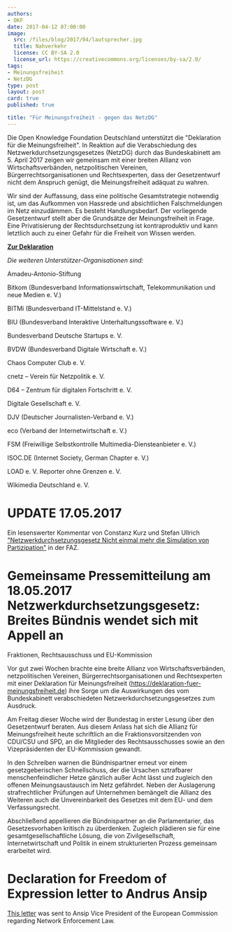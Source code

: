 ```yaml
---
authors:
- OKF
date: 2017-04-12 07:00:00
image:
  src: /files/blog/2017/04/lautsprecher.jpg
  title: Nahverkehr
  license: CC BY-SA 2.0
  license_url: https://creativecommons.org/licenses/by-sa/2.0/
tags:
- Meinungsfreiheit
- NetzDG
type: post
layout: post
card: true
published: true

title: "Für Meinungsfreiheit - gegen das NetzDG"
---
```


Die Open Knowledge Foundation Deutschland unterstützt die "Deklaration für die Meinungsfreiheit". In Reaktion auf die Verabschiedung des Netzwerkdurchsetzungsgesetzes (NetzDG) durch das Bundeskabinett am 5. April 2017 zeigen wir gemeinsam mit einer breiten Allianz von Wirtschaftsverbänden, netzpolitischen Vereinen, Bürgerrechtsorganisationen und Rechtsexperten, dass der Gesetzentwurf nicht dem Anspruch genügt, die Meinungsfreiheit adäquat zu wahren. 

Wir sind der Auffassung, dass eine politische Gesamtstrategie notwendig ist, um das Aufkommen von Hassrede und absichtlichen Falschmeldungen im Netz einzudämmen. Es besteht Handlungsbedarf. Der vorliegende Gesetzentwurf stellt aber die Grundsätze der Meinungsfreiheit in Frage. Eine Privatisierung der Rechtsdurchsetzung ist kontraproduktiv und kann letztlich auch zu einer Gefahr für die Freiheit von Wissen werden.

**[Zur Deklaration](http://deklaration-fuer-meinungsfreiheit.de/)**


*Die weiteren Unterstützer-Organisationen sind:*

Amadeu-Antonio-Stiftung

Bitkom (Bundesverband Informationswirtschaft, Telekommunikation und neue Medien e. V.)

BITMi (Bundesverband IT-Mittelstand e. V.)

BIU (Bundesverband Interaktive Unterhaltungssoftware e. V.)

Bundesverband Deutsche Startups e. V.

BVDW (Bundesverband Digitale Wirtschaft e. V.)

Chaos Computer Club e. V.

cnetz – Verein für Netzpolitik e. V.

D64 – Zentrum für digitalen Fortschritt e. V.

Digitale Gesellschaft e. V.

DJV (Deutscher Journalisten-Verband e. V.)

eco (Verband der Internetwirtschaft e. V.)

FSM (Freiwillige Selbstkontrolle Multimedia-Diensteanbieter e. V.)

ISOC.DE (Internet Society, German Chapter e. V.)

LOAD e. V.
<a id="Update"></a>
Reporter ohne Grenzen e. V.

Wikimedia Deutschland e. V.

# UPDATE 17.05.2017
<a id="Pressemitteilung"></a>

Ein lesenswerter Kommentar von Constanz Kurz und Stefan Ullrich
["Netzwerkdurchsetzungsgesetz 
Nicht einmal mehr die Simulation von Partizipation"](
http://www.faz.net/aktuell/feuilleton/aus-dem-maschinenraum/netzwerkdurchsetzungsgesetz-nicht-einmal-mehr-die-simulation-von-partizipation-15015559.html) in der FAZ.


# Gemeinsame Pressemitteilung am 18.05.2017 Netzwerkdurchsetzungsgesetz: Breites Bündnis wendet sich mit Appell an
Fraktionen, Rechtsausschuss und EU-Kommission

Vor gut zwei Wochen brachte eine breite Allianz von
Wirtschaftsverbänden, netzpolitischen Vereinen,
Bürgerrechtsorganisationen und Rechtsexperten mit einer Deklaration für
Meinungsfreiheit (https://deklaration-fuer-meinungsfreiheit.de) ihre
Sorge um die Auswirkungen des vom Bundeskabinett verabschiedeten
Netzwerkdurchsetzungsgesetzes zum Ausdruck.

Am Freitag dieser Woche wird der Bundestag in erster Lesung über den
Gesetzentwurf beraten. Aus diesem Anlass hat sich die Allianz für
Meinungsfreiheit heute schriftlich an die Fraktionsvorsitzenden von
CDU/CSU und SPD, an die Mitglieder des Rechtsausschusses sowie an den
Vizepräsidenten der EU-Kommission gewandt.

In den Schreiben warnen die Bündnispartner erneut vor einem
gesetzgeberischen Schnellschuss, der die Ursachen sztrafbarer
menschenfeindlicher Hetze gänzlich außer Acht lässt und zugleich den
offenen Meinungsaustausch im Netz gefährdet. Neben der Auslagerung
strafrechtlicher Prüfungen auf Unternehmen bemängelt die Allianz des
Weiteren auch die Unvereinbarkeit des Gesetzes mit dem EU- und dem
Verfassungsrecht.

<a id="Letter"></a>

Abschließend appellieren die Bündnispartner an die Parlamentarier, das
Gesetzesvorhaben kritisch zu überdenken. Zugleich plädieren sie für eine
gesamtgesellschaftliche Lösung, die von Zivilgesellschaft,
Internetwirtschaft und Politik in einem strukturierten Prozess gemeinsam
erarbeitet wird.

# Declaration for Freedom of Expression letter to Andrus Ansip
[This letter](https://github.com/okfde/okfn.de/blob/master/files/blog/2017/05/Letter-NetzDG-Ansip.pdf) was sent to Ansip Vice President of the European Commission regarding Network Enforcement Law.
